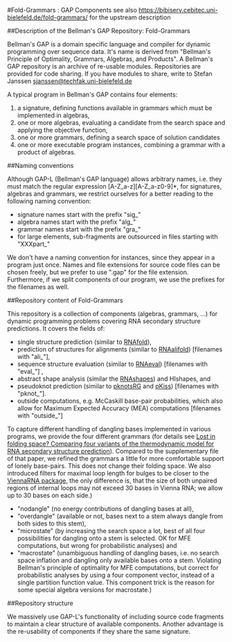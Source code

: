 #Fold-Grammars : GAP Components
see also https://bibiserv.cebitec.uni-bielefeld.de/fold-grammars/ for the upstream description

##Description of the Bellman's GAP Repository: Fold-Grammars

Bellman's GAP is a domain specific language and compiler for dynamic programming over sequence data. It's name is derived from "Bellman's Principle of Optimality, Grammars, Algebras, and Products". A Bellman's GAP repository is an archive of re-usable modules. Repositories are provided for code sharing. If you have modules to share, write to Stefan Janssen sjanssen@techfak.uni-bielefeld.de

A typical program in Bellman's GAP contains four elements:

1. a signature, defining functions available in grammars which must be implemented in algebras,
2. one or more algebras, evaluating a candidate from the search space and applying the objective function,
3. one or more grammars, defining a search space of solution candidates
4. one or more executable program instances, combining a grammar with a product of algebras.

##Naming conventions

Although GAP-L (Bellman's GAP language) allows arbitrary names, i.e. they must match the regular expression [A-Z_a-z][A-Z_a-z0-9]*, for signatures, algebras and grammars, we restrict ourselves for a better reading to the following naming convention:
- signature names start with the prefix "sig_"
- algebra names start with the prefix "alg_"
- grammar names start with the prefix "gra_"
- for large elements, sub-fragments are outsourced in files starting with "XXXpart_"

We don't have a naming convention for instances, since they appear in a program just once. Names and file extensions for source code files can be chosen freely, but we prefer to use ".gap" for the file extension. Furthermore, if we split components of our program, we use the prefixes for the filenames as well.

##Repository content of Fold-Grammars

This repository is a collection of components (algebras, grammars, ...) for dynamic programming problems covering RNA secondary structure predictions. It covers the fields of:
- single structure prediction (similar to [RNAfold](http://www.tbi.univie.ac.at/RNA/documentation.html#rnafold)),
- prediction of structures for alignments (similar to [RNAalifold](http://www.tbi.univie.ac.at/RNA/documentation.html#rnaalifold)) [filenames with "ali_"],
- sequence structure evaluation (similar to [RNAeval](http://www.tbi.univie.ac.at/RNA/documentation.html#rnaeval)) [filenames with "eval_"] ,
- abstract shape analysis (similar the [RNAshapes](http://bibiserv.cebitec.uni-bielefeld.de/rnashapes/)) and HIshapes, and
- pseudoknot prediction (similar to [pknotsRG](http://bibiserv.cebitec.uni-bielefeld.de/pknotsrg/) and [pKiss](http://bibiserv.cebitec.uni-bielefeld.de/pkiss/)) [filenames with "pknot_"].
- outside computations, e.g. McCaskill base-pair probabilities, which also allow for Maximum Expected Accuracy (MEA) computations [filenames with "outside_"]

To capture different handling of dangling bases implemented in various programs, we provide the four different grammars (for details see [Lost in folding space? Comparing four variants of the thermodynamic model for RNA secondary structure prediction](http://www.biomedcentral.com/1471-2105/12/429/)). Compared to the supplementary file of that paper, we refined the grammars a little for more comfortable support of lonely base-pairs. This does not change their folding space. We also introduced filters for maximal loop length for bulges to be closer to the [ViennaRNA package](http://www.tbi.univie.ac.at/RNA), the only difference is, that the size of both unpaired regions of internal loops may not exceed 30 bases in Vienna RNA; we allow up to 30 bases on each side.)
- "nodangle" (no energy contributions of dangling bases at all),
- "overdangle" (available or not, bases next to a stem always dangle from both sides to this stem),
- "microstate" (by increasing the search space a lot, best of all four possibilities for dangling onto a stem is selected. OK for MFE computations, but wrong for probabilistic analyses) and
- "macrostate" (unambiguous handling of dangling bases, i.e. no search space inflation and dangling only available bases onto a stem. Violating Bellman's principle of optimality for MFE computations, but correct for probabilistic analyses by using a four component vector, instead of a single partition function value. This component trick is the reason for some special algebra versions for macrostate.)

##Repository structure

We massively use GAP-L's functionality of including source code fragments to maintain a clear structure of available components. Another advantage is the re-usability of components if they share the same signature.

